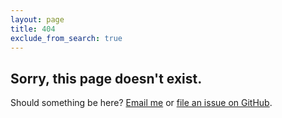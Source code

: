 ```yaml
---
layout: page
title: 404
exclude_from_search: true
---
```


## Sorry, this page doesn't exist.

Should something be here? [Email me](mailto:contact@theboldreport.net) or [file an issue on GitHub](https://github.com/ttimsmith/theboldreport.net/issues).
